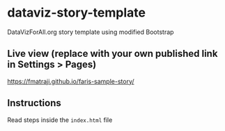 # dataviz-story-template
DataVizForAll.org story template using modified Bootstrap

## Live view (replace with your own published link in Settings > Pages)
https://fmatraji.github.io/faris-sample-story/

## Instructions
Read steps inside the `index.html` file
